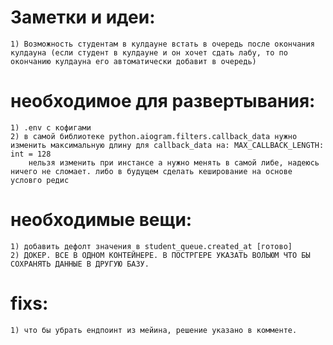 
# Заметки и идеи: 
    1) Возможность студентам в кулдауне встать в очередь после окончания кулдауна (если студент в кулдауне и он хочет сдать лабу, то по окончанию кулдауна его автоматически добавит в очередь)


# необходимое для развертывания: 
    1) .env c кофигами 
    2) в самой библиотеке python.aiogram.filters.callback_data нужно изменить максимальную длину для callback_data на: MAX_CALLBACK_LENGTH: int = 128
        нельзя изменить при инстансе а нужно менять в самой либе, надеюсь ничего не сломает. либо в будущем сделать кеширование на основе условго редис


# необходимые вещи:
    1) добавить дефолт значения в student_queue.created_at [готово]
    2) ДОКЕР. ВСЕ В ОДНОМ КОНТЕЙНЕРЕ. В ПОСТРГЕРЕ УКАЗАТЬ ВОЛЬЮМ ЧТО БЫ СОХРАНЯТЬ ДАННЫЕ В ДРУГУЮ БАЗУ.

# fixs:
    1) что бы убрать ендпоинт из мейина, решение указано в комменте.
    